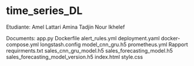 # time_series_DL
Etudiante: Amel Lattari Amina Tadjin Nour Ikhelef

Documents: 
app.py 
Dockerfile
alert_rules.yml 
deployment.yaml docker-compose.yml longstash.config model_cnn_gru.h5 prometheus.yml Rapport requirments.txt sales_cnn_gru_model.h5 sales_forecasting_model.h5 sales_forecasting_model_version.h5 index.html style.css

